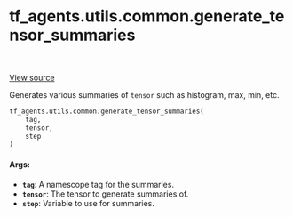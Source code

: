 <div itemscope itemtype="http://developers.google.com/ReferenceObject">
<meta itemprop="name" content="tf_agents.utils.common.generate_tensor_summaries" />
<meta itemprop="path" content="Stable" />
</div>

# tf_agents.utils.common.generate_tensor_summaries

<table class="tfo-notebook-buttons tfo-api" align="left">
</table>

<a target="_blank" href="https://github.com/tensorflow/agents/tree/master/tf_agents/utils/common.py">View
source</a>

Generates various summaries of `tensor` such as histogram, max, min, etc.

``` python
tf_agents.utils.common.generate_tensor_summaries(
    tag,
    tensor,
    step
)
```



<!-- Placeholder for "Used in" -->

#### Args:

* <b>`tag`</b>: A namescope tag for the summaries.
* <b>`tensor`</b>: The tensor to generate summaries of.
* <b>`step`</b>: Variable to use for summaries.